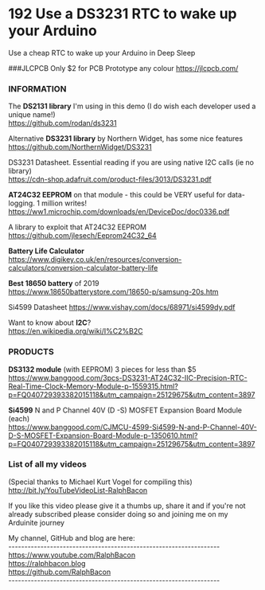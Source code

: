 # 192 Use a DS3231 RTC to wake up your Arduino
Use a cheap RTC to wake up your Arduino in Deep Sleep

###JLCPCB Only $2 for PCB Prototype any colour https://jlcpcb.com/

### INFORMATION  

The **DS2131 library** I'm using in this demo (I do wish each developer used a unique name!)  
https://github.com/rodan/ds3231

Alternative **DS3231 library** by Northern Widget, has some nice features  
https://github.com/NorthernWidget/DS3231  

DS3231 Datasheet. Essential reading if you are using native I2C calls (ie no library)  
https://cdn-shop.adafruit.com/product-files/3013/DS3231.pdf

**AT24C32 EEPROM** on that module - this could be VERY useful for data-logging. 1 million writes!  
https://ww1.microchip.com/downloads/en/DeviceDoc/doc0336.pdf

A library to exploit that AT24C32 EEPROM   
https://github.com/jlesech/Eeprom24C32_64

**Battery Life Calculator**  
https://www.digikey.co.uk/en/resources/conversion-calculators/conversion-calculator-battery-life  

**Best 18650 battery** of 2019  
https://www.18650batterystore.com/18650-p/samsung-20s.htm

Si4599 Datasheet
https://www.vishay.com/docs/68971/si4599dy.pdf

Want to know about **I2C**?  
https://en.wikipedia.org/wiki/I%C2%B2C  


### PRODUCTS

**DS3132 module** (with EEPROM) 3 pieces for less than $5  
https://www.banggood.com/3pcs-DS3231-AT24C32-IIC-Precision-RTC-Real-Time-Clock-Memory-Module-p-1559315.html?p=FQ040729393382015118&utm_campaign=25129675&utm_content=3897

**Si4599** N and P Channel 40V (D -S) MOSFET Expansion Board Module (each)  
https://www.banggood.com/CJMCU-4599-Si4599-N-and-P-Channel-40V-D-S-MOSFET-Expansion-Board-Module-p-1350610.html?p=FQ040729393382015118&utm_campaign=25129675&utm_content=3897

### List of all my videos
(Special thanks to Michael Kurt Vogel for compiling this)  
http://bit.ly/YouTubeVideoList-RalphBacon

If you like this video please give it a thumbs up, share it and if you're not already subscribed please consider doing so and joining me on my Arduinite journey

My channel, GitHub and blog are here:  
\------------------------------------------------------------------  
https://www.youtube.com/RalphBacon  
https://ralphbacon.blog  
https://github.com/RalphBacon  
\------------------------------------------------------------------
